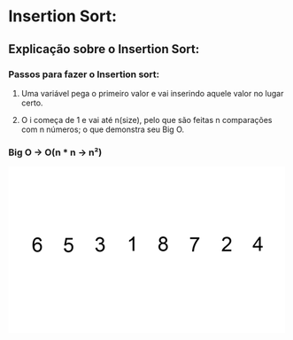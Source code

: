 # Insertion Sort:

## Explicação sobre o Insertion Sort:

### Passos para fazer o Insertion sort:

1. Uma variável pega o primeiro valor e vai inserindo aquele valor no lugar certo.

2. O i começa de 1 e vai até n(size), pelo que são feitas n comparações com n números; o que demonstra seu Big O.

### Big O -> O(n * n -> n²)

![gif do merge](gif/insertion_sort.gif)